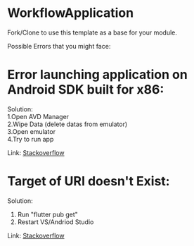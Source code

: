 # WorkflowApplication
Fork/Clone to use this template as a base for your module.

Possible Errors that you might face:

# Error launching application on Android SDK built for x86:
Solution:<br/> 
1.Open AVD Manager <br/>
2.Wipe Data (delete datas from emulator)<br/>
3.Open emulator<br/>
4.Try to run app<br/>

Link: [Stackoverflow](https://stackoverflow.com/questions/53532810/error-launching-application-on-android-sdk-built-for-x86)


# Target of URI doesn't Exist:
Solution:
1. Run "flutter pub get"
2. Restart VS/Andriod Studio

Link: [Stackoverflow](https://stackoverflow.com/questions/44909653/visual-studio-code-target-of-uri-doesnt-exist-packageflutter-material-dart)

